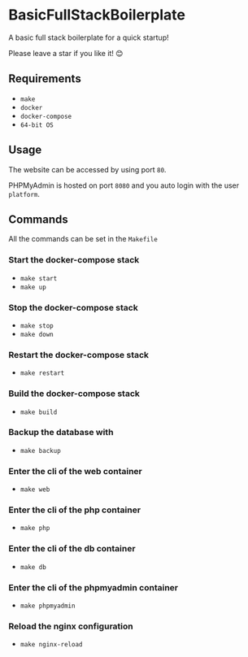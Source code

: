 # BasicFullStackBoilerplate

A basic full stack boilerplate for a quick startup!

Please leave a star if you like it! :blush:

## Requirements

- `make`
- `docker`
- `docker-compose`
- `64-bit OS`

## Usage

The website can be accessed by using port `80`.

PHPMyAdmin is hosted on port `8080` and you auto login with the user `platform`.

## Commands

All the commands can be set in the `Makefile`

### Start the docker-compose stack

- `make start`
- `make up`

### Stop the docker-compose stack

- `make stop`
- `make down`

### Restart the docker-compose stack

- `make restart`

### Build the docker-compose stack

- `make build`

### Backup the database with

- `make backup`

### Enter the cli of the web container

- `make web`

### Enter the cli of the php container

- `make php`

### Enter the cli of the db container

- `make db`

### Enter the cli of the phpmyadmin container

- `make phpmyadmin`

### Reload the nginx configuration

- `make nginx-reload`
